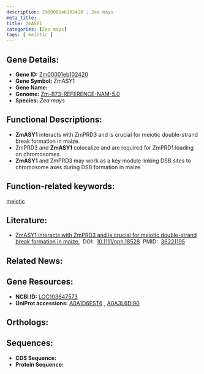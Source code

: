 ```yaml
---
description: Zm00001eb102420 ; Zea mays
meta_title:
title: ZmASY1
categories: [Zea mays]
tags: [ meiotic ]
---
```


## Gene Details:
- **Gene ID:**	[Zm00001eb102420](https://www.maizegdb.org/gene_center/gene/Zm00001eb102420)
- **Gene Symbol:** ZmASY1
- **Gene Name:** 
- **Genome:** [Zm-B73-REFERENCE-NAM-5.0](https://www.maizegdb.org/genome/assembly/Zm-B73-REFERENCE-NAM-5.0)
- **Species:** *Zea mays*

## Functional Descriptions:
   - **ZmASY1** interacts with ZmPRD3 and is crucial for meiotic double-strand break formation in maize.
   - ZmPRD3 and **ZmASY1** colocalize and are required for ZmPRD1 loading on chromosomes.
   - **ZmASY1** and ZmPRD3 may work as a key module linking DSB sites to chromosome axes during DSB formation in maize.

## Function-related keywords:
[meiotic](/tags/meiotic/)

## Literature:
   - [ZmASY1 interacts with ZmPRD3 and is crucial for meiotic double-strand break formation in maize.]( https://nph.onlinelibrary.wiley.com/doi/10.1111/nph.18528)&nbsp;&nbsp;DOI:&nbsp;&nbsp;[10.1111/nph.18528](https://nph.onlinelibrary.wiley.com/doi/10.1111/nph.18528)&nbsp;&nbsp;PMID:&nbsp;&nbsp;[36221195](https://pubmed.ncbi.nlm.nih.gov/36221195/)

## Related News:

## Gene Resources:
- **NCBI ID:**  [LOC103647573](https://www.ncbi.nlm.nih.gov/gene/?term=LOC103647573)
- **UniProt accessions:** [A0A1D6EST6](https://www.uniprot.org/uniprotkb/A0A1D6EST6/entry)&nbsp;,&nbsp;[A0A3L6DI90](https://www.uniprot.org/uniprotkb/A0A3L6DI90/entry)

## Orthologs:

## Sequences:
- **CDS Sequence:**
- **Protein Sequence:**
